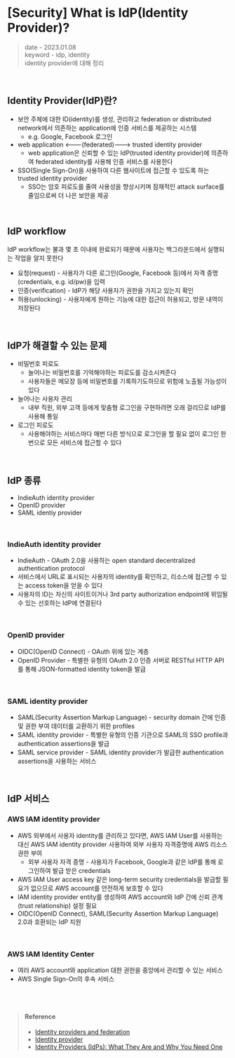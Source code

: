 # [Security] What is IdP(Identity Provider)?
> date - 2023.01.08  
> keyword - idp, identity  
> identity provider에 대해 정리  

<br>

## Identity Provider(IdP)란?
* 보안 주체에 대한 ID(identity)를 생성, 관리하고 federation or distributed network에서 의존하는 application에 인증 서비스를 제공하는 시스템
  * e.g. Google, Facebook 로그인
* web application <---(federated)---> trusted identity provider
  * web application은 신뢰할 수 있는 IdP(trusted identity provider)에 의존하여 federated identity를 사용해 인증 서비스를 사용한다
* SSO(Single Sign-On)을 사용하여 다른 웹사이트에 접근할 수 있도록 하는 trusted identity provider
  * SSO는 암호 피로도를 줄여 사용성을 향상시키며 잠재적인 attack surface를 줄임으로써 더 나은 보안을 제공


<br>

## IdP workflow
IdP workflow는 불과 몇 초 이내에 완료되기 때문에 사용자는 백그라운드에서 실행되는 작업을 알지 못한다
* 요청(request) - 사용자가 다른 로그인(Google, Facebook 등)에서 자격 증명(credentials, e.g. id/pw)을 입력
* 인증(verification) - IdP가 해당 사용자가 권한을 가지고 있는지 확인
* 허용(unlocking) - 사용자에게 원하는 기능에 대한 접근이 허용되고, 방문 내역이 저장된다


<br>

## IdP가 해결할 수 있는 문제
* 비밀번호 피로도
  * 늘어나는 비밀번호를 기억해야하는 피로도를 감소시켜준다
  * 사용자들은 메모장 등에 비밀번호를 기록하기도하므로 위험에 노출될 가능성이 있다
* 늘어나는 사용자 관리
  * 내부 직원, 외부 고객 등에게 맞춤형 로그인을 구현하려면 오래 걸리므로 IdP를 사용해 통일
* 로그인 피로도
  * 사용해야하는 서비스마다 매번 다른 방식으로 로그인을 할 필요 없이 로그인 한번으로 모든 서비스에 접근할 수 있다


<br>

## IdP 종류
* IndieAuth identity provider
* OpenID provider
* SAML identiy provider

<br>

### IndieAuth identity provider
* IndieAuth - OAuth 2.0을 사용하는 open standard decentralized authentication protocol
* 서비스에서 URL로 표시되는 사용자의 identity를 확인하고, 리소스에 접근할 수 있는 access token을 얻을 수 있다
* 사용자의 ID는 자신의 사이트이거나 3rd party authorization endpoint에 위임될 수 있는 선호하는 IdP에 연결된다

<br>

### OpenID provider
* OIDC(OpenID Connect) - OAuth 위에 있는 계층
* OpenID Provider -  특별한 유형의 OAuth 2.0 인증 서버로 RESTful HTTP API를 통해 JSON-formatted identity token을 발급

<br>

### SAML identity provider
* SAML(Security Assertion Markup Language) - security domain 간에 인증 및 권한 부여 데이터를 교환하기 위한 profiles
* SAML identity provider - 특별한 유형의 인증 기관으로 SAML의 SSO profile과 authentication assertions을 발급
* SAML service provider - SAML identity provider가 발급한 authentication assertions을 사용하는 서비스


<br>

## IdP 서비스

### AWS IAM identity provider
* AWS 외부에서 사용자 identity를 관리하고 있다면, AWS IAM User를 사용하는 대신 AWS IAM identity provider 사용하여 외부 사용자 자격증명에 AWS 리소스 권한 부여
  * 외부 사용자 자격 증명 - 사용자가 Facebook, Google과 같은 IdP를 통해 로그인하여 발급 받은 credentials
* AWS IAM User access key 같은 long-term security credentials을 발급할 필요가 없으므로 AWS account를 안전하게 보호할 수 있다
* IAM identity provider entity를 생성하여 AWS account와 IdP 간에 신뢰 관계(trust relationship) 설정 필요
* OIDC(OpenID Connect), SAML(Security Assertion Markup Language) 2.0과 호환되는 IdP 지원

<br>

### AWS IAM Identity Center
* 여러 AWS account와 application 대한 권한을 중앙에서 관리할 수 있는 서비스
* AWS Single Sign-On의 후속 서비스


<br><br>

> #### Reference
> * [Identity providers and federation](https://docs.aws.amazon.com/IAM/latest/UserGuide/id_roles_providers.html)
> * [Identity provider](https://en.wikipedia.org/wiki/Identity_provider)
> * [Identity Providers (IdPs): What They Are and Why You Need One](https://www.okta.com/identity-101/why-your-company-needs-an-identity-provider)
